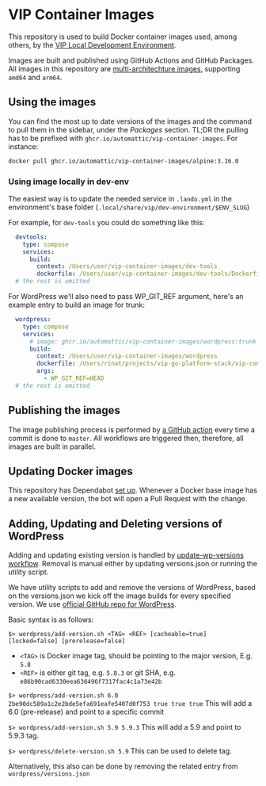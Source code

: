 # VIP Container Images

This repository is used to build Docker container images used, among others, by the [VIP Local Development Environment](https://docs.wpvip.com/technical-references/vip-local-development-environment/).

Images are built and published using GitHub Actions and GitHub Packages. All images in this repository are [multi-architechture images](https://docs.docker.com/desktop/multi-arch/), supporting `amd64` and `arm64`.

## Using the images

You can find the most up to date versions of the images and the command to pull them in the sidebar, under the _Packages_ section. TL;DR the pulling has to be prefixed with `ghcr.io/automattic/vip-container-images`. For instance:

```bash
docker pull ghcr.io/automattic/vip-container-images/alpine:3.16.0
```

### Using image locally in dev-env

The easiest way is to update the needed service in `.lando.yml` in the environment's base folder (`.local/share/vip/dev-environment/$ENV_SLUG`)

For example, for `dev-tools` you could do something like this:

```yaml
  devtools:
    type: compose
    services:
      build:
        context: /Users/user/vip-container-images/dev-tools
        dockerfile: /Users/user/vip-container-images/dev-tools/Dockerfile
  # the rest is omitted
```

For WordPress we'll also need to pass WP_GIT_REF argument, here's an example entry to build an image for trunk:

```yaml
  wordpress:
    type: compose
    services:
      # image: ghcr.io/automattic/vip-container-images/wordpress:trunk
      build:
        context: /Users/user/vip-container-images/wordpress
        dockerfile: /Users/rinat/projects/vip-go-platform-stack/vip-container-images/wordpress/Dockerfile
        args:
          - WP_GIT_REF=HEAD
  # the rest is omitted
```

## Publishing the images

The image publishing process is performed by [a GitHub action](.github/workflows/) every time a commit is done to `master`. All workflows are triggered then, therefore, all images are built in parallel.

## Updating Docker images

This repository has Dependabot [set up](.github/dependabot.yml). Whenever a Docker base image has a new available version, the bot will open a Pull Request with the change.

## Adding, Updating and Deleting versions of WordPress

Adding and updating existing version is handled by [update-wp-versions workflow](/.github/workflows/update-wp-versions.yml). Removal is manual either by updating versions.json or running the utility script.

We have utility scripts to add and remove the versions of WordPress, based on the versions.json we kick off the image builds for every specified version. We use [official GitHub repo for WordPress](https://github.com/WordPress/WordPress). 

Basic syntax is as follows:

`$> wordpress/add-version.sh <TAG> <REF> [cacheable=true] [locked=false] [prerelease=false]`

- `<TAG>` is Docker image tag, should be pointing to the major version, E.g. `5.8`
- `<REF>` is either git tag, e.g. `5.8.3` or git SHA, e.g. `e86b90cad6330eea636496f7317fac4c1a73e42b`

`$> wordpress/add-version.sh 6.0 2be90dc589a1c2e2bde5efa691eafe5407d0f753 true true true`
This will add a 6.0 (pre-release) and point to a specific commit

`$> wordpress/add-version.sh 5.9 5.9.3`
This will add a 5.9 and point to 5.9.3 tag.

`$> wordpress/delete-version.sh 5.9`
This can be used to delete tag.

Alternatively, this also can be done by removing the related entry from `wordpress/versions.json`
